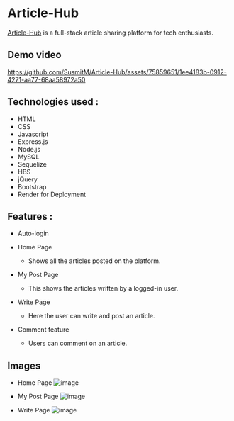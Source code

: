 
# Article-Hub

[Article-Hub](https://articleclub.onrender.com/) is a full-stack article sharing platform for tech enthusiasts.



## Demo video
https://github.com/SusmitM/Article-Hub/assets/75859651/1ee4183b-0912-4271-aa77-68aa58972a50





## **Technologies used :**

- HTML
- CSS
- Javascript
- Express.js
- Node.js
- MySQL
- Sequelize
- HBS
- jQuery
- Bootstrap
- Render for Deployment

## **Features :**

- Auto-login

- Home Page
  - Shows all the articles posted on the platform.

- My Post Page
  - This shows the articles written by a logged-in user.

- Write Page 
    - Here the user can write and post an article.
- Comment feature
    - Users can comment on an article.
      



## Images
- Home Page
  ![image](https://github.com/SusmitM/Article-Hub/assets/75859651/62f734c8-c6e7-4c07-ae0b-7941a0fda871)

- My Post Page
 ![image](https://github.com/SusmitM/Article-Hub/assets/75859651/44a6efd5-59a1-4752-b1bb-d699068171b5)

- Write Page
  ![image](https://github.com/SusmitM/Article-Hub/assets/75859651/e541eb64-e40f-4615-b873-edfc96c9ed0d)

 

